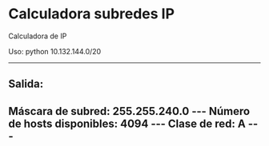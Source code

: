 # Calculadora subredes IP
Calculadora de IP

Uso: 
python 10.132.144.0/20

-----------------------------------------------
Salida:
---
Máscara de subred: 255.255.240.0 ---
Número de hosts disponibles: 4094 ---
Clase de red: A ---
---
